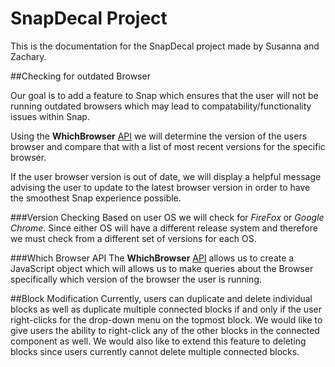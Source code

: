 # SnapDecal Project

This is the documentation for the SnapDecal project made by Susanna and Zachary.

##Checking for outdated Browser

Our goal is to add a feature to Snap which ensures that the user will not be running outdated browsers
which may lead to compatability/functionality issues within Snap.

Using the **WhichBrowser** [API](https://github.com/WhichBrowser/WhichBrowser) we will determine the version of the users browser and compare that with a list of most
recent versions for the specific browser.

If the user browser version is out of date, we will display a helpful message advising the user to update to 
the latest browser version in order to have the smoothest Snap experience possible.

###Version Checking
Based on user OS we will check for *FireFox* or *Google Chrome*. Since either OS will have a different release system and therefore we must check from a different set of versions for each OS.

###Which Browser API
The **WhichBrowser** [API](https://github.com/WhichBrowser/WhichBrowser) allows us to create a JavaScript object which will allows us to make queries about the Browser specifically which version of the browser the user is running.

##Block Modification
Currently, users can duplicate and delete individual blocks as well as duplicate multiple connected blocks if and only if the user right-clicks for the drop-down menu on the topmost block. We would like to give users the ability to right-click any of the other blocks in the connected component as well. We would also like to extend this feature to deleting blocks since users currently cannot delete multiple connected blocks.
